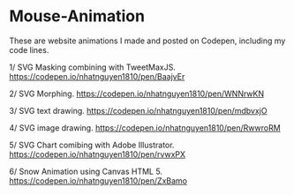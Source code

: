 # Mouse-Animation
These are website animations I made and posted on Codepen, including my code lines.

1/ SVG Masking combining with TweetMaxJS. https://codepen.io/nhatnguyen1810/pen/BaajvEr



2/ SVG Morphing. https://codepen.io/nhatnguyen1810/pen/WNNrwKN



3/ SVG text drawing. https://codepen.io/nhatnguyen1810/pen/mdbvxjO



4/ SVG image drawing. https://codepen.io/nhatnguyen1810/pen/RwwroRM



5/ SVG Chart comibing with Adobe Illustrator. https://codepen.io/nhatnguyen1810/pen/rvwxPX 



6/ Snow Animation using Canvas HTML 5. https://codepen.io/nhatnguyen1810/pen/ZxBamo


    
